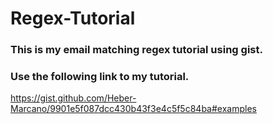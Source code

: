 # Regex-Tutorial

### This is my email matching regex tutorial using gist.
### Use the following link to my tutorial.
https://gist.github.com/Heber-Marcano/9901e5f087dcc430b43f3e4c5f5c84ba#examples
